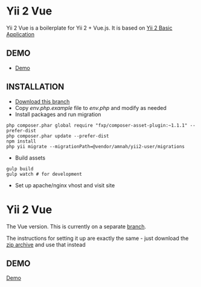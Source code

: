 Yii 2 Vue
============================

Yii 2 Vue is a boilerplate for Yii 2 + Vue.js. It is based on
[Yii 2 Basic Application](https://github.com/yiisoft/yii2-app-basic)

DEMO
------------

* [Demo](http://vue.amnahdev.com)

INSTALLATION
------------

* [Download this branch](https://github.com/amnah/yii2-angular/archive/vue.zip)
* Copy *env.php.example* file to *env.php* and modify as needed 
* Install packages and run migration

```
php composer.phar global require "fxp/composer-asset-plugin:~1.1.1" --prefer-dist
php composer.phar update --prefer-dist
npm install
php yii migrate --migrationPath=@vendor/amnah/yii2-user/migrations
```

* Build assets

```
gulp build
gulp watch # for development
```

* Set up apache/nginx vhost and visit site

Yii 2 Vue
============================

The Vue version. This is currently on a separate
[branch](https://github.com/amnah/yii2-angular/tree/vue).

The instructions for setting it up are exactly the same - just download the
[zip archive](https://github.com/amnah/yii2-angular/archive/vue.zip) and use that
instead

DEMO
------------

[Demo](http://vue.amnahdev.com)